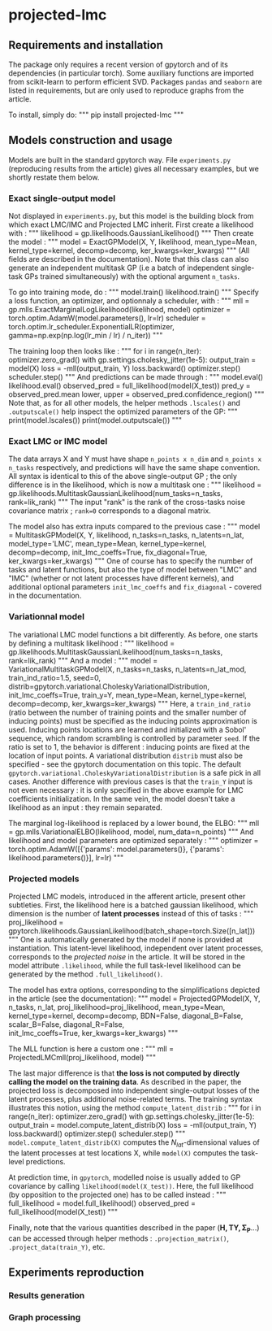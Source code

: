# projected-lmc

## Requirements and installation
The package only requires a recent version of gpytorch and of its dependencies (in particular torch). Some auxiliary functions are imported from scikit-learn to perform efficient SVD.
Packages `pandas` and `seaborn` are listed in requirements, but are only used to reproduce graphs from the article.

To install, simply do:
"""
pip install projected-lmc
"""

## Models construction and usage
Models are built in the standard gpytorch way. File `experiments.py` (reproducing results from the article) gives all necessary examples, but we shortly restate them below.

### Exact single-output model
Not displayed in `experiments.py`, but this model is the building block from which exact LMC/IMC and Projected LMC inherit.
First create a likelihood with :
"""
likelihood = gp.likelihoods.GaussianLikelihood()
"""
Then create the model :
"""
model = ExactGPModel(X, Y, likelihood, mean_type=Mean, kernel_type=kernel, decomp=decomp, ker_kwargs=ker_kwargs)
"""
(All fields are described in the documentation).
Note that this class can also generate an independent multitask GP (i.e a batch of independent single-task GPs trained simultaneously) with the optional argument `n_tasks`.

To go into training mode, do :
"""
model.train()
likelihood.train()
"""
Specify a loss function, an optimizer, and optionnaly a scheduler, with :
"""
mll = gp.mlls.ExactMarginalLogLikelihood(likelihood, model)
optimizer = torch.optim.AdamW(model.parameters(), lr=lr)
scheduler = torch.optim.lr_scheduler.ExponentialLR(optimizer, gamma=np.exp(np.log(lr_min / lr) / n_iter))
"""

The training loop then looks like :
"""
for i in range(n_iter):
                optimizer.zero_grad()
                with gp.settings.cholesky_jitter(1e-5):
                    output_train = model(X)
                    loss = -mll(output_train, Y)
                    loss.backward()
                    optimizer.step()
                    scheduler.step()
"""
And predictions can be made through :
"""
model.eval()
likelihood.eval()
observed_pred = full_likelihood(model(X_test))
pred_y = observed_pred.mean
lower, upper = observed_pred.confidence_region()
"""
Note that, as for all other models, the helper methods `.lscales()` and `.outputscale()` help inspect the optimized parameters of the GP:
"""
print(model.lscales())
print(model.outputscale())
"""

### Exact LMC or IMC model
The data arrays X and Y must have shape `n_points x n_dim` and `n_points x n_tasks` respectively, and predictions will have the same shape convention. All syntax is identical to this of the above single-output GP ; the only difference is in the likelihood, which is now a multitask one :
"""
likelihood = gp.likelihoods.MultitaskGaussianLikelihood(num_tasks=n_tasks, rank=lik_rank)
"""
The input "rank" is the rank of the cross-tasks noise covariance matrix ; `rank=0` corresponds to a diagonal matrix.

The model also has extra inputs compared to the previous case :
"""
model = MultitaskGPModel(X, Y, likelihood, n_tasks=n_tasks, n_latents=n_lat, model_type='LMC', 
                    mean_type=Mean, kernel_type=kernel, decomp=decomp,
                    init_lmc_coeffs=True, fix_diagonal=True, ker_kwargs=ker_kwargs)
"""
One of course has to specify the number of tasks and latent functions, but also the type of model between "LMC" and "IMC" (whether or not latent processes have different kernels), and additional optional parameters `init_lmc_coeffs` and `fix_diagonal` - covered in the documentation.    

### Variationnal model
The variational LMC model functions a bit differently. As before, one starts by defining a multitask likelihood :
"""
likelihood = gp.likelihoods.MultitaskGaussianLikelihood(num_tasks=n_tasks, rank=lik_rank)
"""
And a model :
"""
model = VariationalMultitaskGPModel(X, n_tasks=n_tasks, n_latents=n_lat_mod, train_ind_ratio=1.5, seed=0, 
                    distrib=gpytorch.variational.CholeskyVariationalDistribution,
                    init_lmc_coeffs=True, train_y=Y, 
                    mean_type=Mean, kernel_type=kernel,  decomp=decomp, ker_kwargs=ker_kwargs)
"""
Here, a `train_ind_ratio` (ratio between the number of training points and the smaller number of inducing points) must be specified as the inducing points approximation is used. Inducing points locations  are learned and initialized with a Sobol' sequence, which random scrambling is controlled by parameter `seed`. If the ratio is set to 1, the behavior is different : inducing points are fixed at the location of input points.
A variational distribution `distrib` must also be specified - see the gpytorch documentation on this topic. The default `gpytorch.variational.CholeskyVariationalDistribution` is a safe pick in all cases.
Another difference with previous cases is that the `train_Y` input is not even necessary : it is only specified in the above example for LMC coefficients initialization. In the same vein, the model doesn't take a likelihood as an input : they remain separated.

The marginal log-likelihood is replaced by a lower bound, the ELBO:
"""
mll = gp.mlls.VariationalELBO(likelihood, model, num_data=n_points)
"""
And likelihood and model parameters are optimized separately :
"""
optimizer = torch.optim.AdamW([{'params': model.parameters()}, {'params': likelihood.parameters()}], lr=lr)
"""

### Projected models
Projected LMC models, introduced in the afferent article, present other subtleties. First, the likelihood here is a batched gaussian likelihood, which dimension is the number of **latent processes** instead of this of tasks :
"""
proj_likelihood = gpytorch.likelihoods.GaussianLikelihood(batch_shape=torch.Size([n_lat]))
"""
One is automatically generated by the model if none is provided at instantiation. This latent-level likelihood, independent over latent processes, corresponds to the *projected noise* in the article.
It will be stored in the model attribute `.likelihood`, while the full task-level likelihood can be generated by the method `.full_likelihood()`.

The model has extra options, corresponding to the simplifications depicted in the article (see the documentation):
"""
model = ProjectedGPModel(X, Y, n_tasks, n_lat, proj_likelihood=proj_likelihood,
                                   mean_type=Mean,  kernel_type=kernel, decomp=decomp,
                                   BDN=False, diagonal_B=False, scalar_B=False, diagonal_R=False,  
                                   init_lmc_coeffs=True, ker_kwargs=ker_kwargs)
"""

The MLL function is here a custom one :
"""
mll = ProjectedLMCmll(proj_likelihood, model)
"""

The last major difference is that **the loss is not computed by directly calling the model on the training data**. As described in the paper, the projected loss is decomposed into independent single-output losses of the latent processes, plus additional noise-related terms. The training syntax illustrates this notion, using the method `compute_latent_distrib` :
"""
for i in range(n_iter):
    optimizer.zero_grad()
    with gp.settings.cholesky_jitter(1e-5):
        output_train = model.compute_latent_distrib(X)
        loss = -mll(output_train, Y)
        loss.backward()
        optimizer.step()
        scheduler.step()
"""
`model.compute_latent_distrib(X)` computes the $N_{lat}$-dimensional values of the latent processes at test locations X, while `model(X)` computes the task-level predictions.

At prediction time, in `gpytorch`, modelled noise is usually added to GP covariance by calling `likelihood(model(X_test))`. Here, the full likelihood (by opposition to the projected one) has to be called instead :
"""
full_likelihood = model.full_likelihood()
observed_pred = full_likelihood(model(X_test))
"""

Finally, note that the various quantities described in the paper ($\mathbf{H, TY, \Sigma_{P}}$...) can be accessed through helper methods : `.projection_matrix()`, `.project_data(train_Y)`, etc.
## Experiments reproduction

### Results generation

### Graph processing
